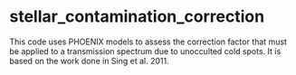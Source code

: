 # stellar_contamination_correction
This code uses PHOENIX models to assess the correction factor that must be applied to a transmission spectrum due to unocculted cold spots. It is based on the work done in Sing et al. 2011.
